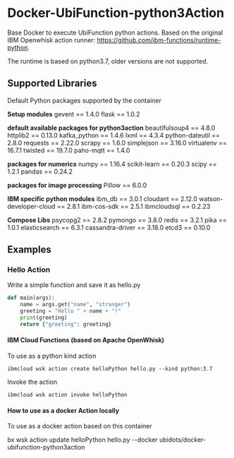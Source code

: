 # Docker-UbiFunction-python3Action
Base Docker to execute UbiFunction python actions. Based on the original IBM Openwhisk action runner: https://github.com/ibm-functions/runtime-python.

The runtime is based on python3.7, older versions are not supported.

## Supported Libraries

Default Python packages supported by the container

**Setup modules**
gevent == 1.4.0
flask == 1.0.2

**default available packages for python3action**
beautifulsoup4 == 4.8.0
httplib2 == 0.13.0
kafka_python == 1.4.6
lxml == 4.3.4
python-dateutil == 2.8.0
requests == 2.22.0
scrapy == 1.6.0
simplejson == 3.16.0
virtualenv == 16.7.1
twisted == 19.7.0
paho-mqtt == 1.4.0

**packages for numerics**
numpy == 1.16.4
scikit-learn == 0.20.3
scipy == 1.2.1
pandas == 0.24.2

**packages for image processing**
Pillow == 6.0.0

**IBM specific python modules**
ibm_db == 3.0.1
cloudant == 2.12.0
watson-developer-cloud == 2.8.1
ibm-cos-sdk == 2.5.1
ibmcloudsql == 0.2.23

**Compose Libs**
psycopg2 == 2.8.2
pymongo == 3.8.0
redis == 3.2.1
pika == 1.0.1
elasticsearch == 6.3.1
cassandra-driver == 3.18.0
etcd3 == 0.10.0

## Examples

### Hello Action

Write a simple function and save it as hello.py

```py
def main(args):
    name = args.get("name", "stranger")
    greeting = "Hello " + name + "!"
    print(greeting)
    return {"greeting": greeting}
```

#### IBM Cloud Functions (based on Apache OpenWhisk)

To use as a python kind action

```
ibmcloud wsk action create helloPython hello.py --kind python:3.7
```

Invoke the action

```
ibmcloud wsk action invoke helloPython
```

#### How to use as a docker Action locally
To use as a docker action based on this container

bx wsk action update helloPython hello.py --docker ubidots/docker-ubifunction-python3action

